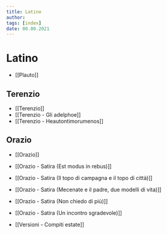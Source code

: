 ```yaml
---
title: Latino
author:  
tags: [index]
date: 00.00.2021
---
```

# Latino
- [[Plauto]]
## Terenzio
- [[Terenzio]]
- [[Terenzio - Gli adelphoe]]
- [[Terenzio - Heautontimorumenos]]
## Orazio
- [[Orazio]]
- [[Orazio - Satira (Est modus in rebus)]]
- [[Orazio - Satira (Il topo di campagna e il topo di città)]]
- [[Orazio - Satira (Mecenate e il padre, due modelli di vita)]]
- [[Orazio - Satira (Non chiedo di più)]]
- [[Orazio - Satira (Un incontro sgradevole)]]

- [[Versioni - Compiti estate]]
